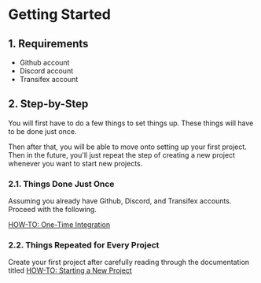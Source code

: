 # Getting Started

## 1. Requirements

- Github account
- Discord account
- Transifex account

## 2. Step-by-Step

You will first have to do a few things to set things up. These things will have to be done just once. 

Then after that, you will be able to move onto setting up your first project. Then in the future, you'll just repeat the step of creating a new project whenever you want to start new projects.

### 2.1. Things Done Just Once

Assuming you already have Github, Discord, and Transifex accounts. Proceed with the following.

[HOW-TO: One-Time Integration](One-Time-Integration.md)

### 2.2. Things Repeated for Every Project

Create your first project after carefully reading through the documentation titled [HOW-TO: Starting a New Project](Starting-New-Project.md)